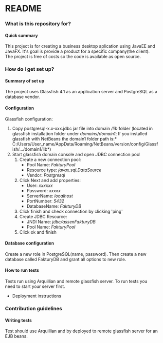 # README #

### What is this repository for? ###

#### Quick summary ####
This project is for creating a business desktop aplication using JavaEE and JavaFX. It's goal is provide a product for a specific company(the client). The project is free of costs so the code is available as open source.



### How do I get set up? ###

#### Summary of set up ####

The project uses Glassfish 4.1 as an application server and PostgreSQL as a database vendor.

#### Configuration ####
Glassfish configuration:
1.  Copy postgresql-x.x-xxx.jdbc jar file into domain */lib* folder (located in glassfish installation folder under *domains/domain1*; If you installed glassfish with NetBeans the domain1 folder path is:* C:/Users/User_name/AppData/Roaming/NetBeans/version/config/Glassfish/.../domain1/lib*)
2.  Start glassfish domain console and open JDBC connection pool
	1. Create a new connection pool:
		- Pool Name: *FakturyPool*
		- Resource type: *javax.sql.DataSource*
		- Vendor: *Postgresql*
	2. Click Next and add properties: 
		- User: *xxxxxx*
		- Password: *xxxxx*
		- ServerName: *localhost*
		- PortNumber: *5432*
		- DatabaseName: *FakturyDB*
	3. Click finish and check connection by clicking 'ping'
	4. Create JDBC Resource:
		- JNDI Name: *jdbc/assenFakturyDB*
		- Pool Name: *FakturyPool*
	5. Click ok and finish

#### Database configuration ####
Create a new role in PostgreSQL(name, password). Then create a new database called FakturyDB and grant all options to new role.

#### How to run tests ####
Tests run using Arquillian and remote glassfish server. To run tests you need to start your server first. 

* Deployment instructions

### Contribution guidelines ###

#### Writing tests ####
Test should use Arquillian and by deployed to remote glassfish server for an EJB beans.